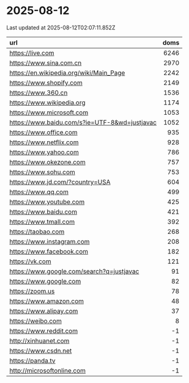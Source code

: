 # 2025-08-12

<!-- BEGIN -->
Last updated at 2025-08-12T02:07:11.852Z

url | doms
:- | -:
https://live.com | 6246
https://www.sina.com.cn | 2970
https://en.wikipedia.org/wiki/Main_Page | 2242
https://www.shopify.com | 2149
https://www.360.cn | 1536
https://www.wikipedia.org | 1174
https://www.microsoft.com | 1053
https://www.baidu.com/s?ie=UTF-8&wd=justjavac | 1052
https://www.office.com | 935
https://www.netflix.com | 928
https://www.yahoo.com | 786
https://www.okezone.com | 757
https://www.sohu.com | 753
https://www.jd.com/?country=USA | 604
https://www.qq.com | 499
https://www.youtube.com | 425
https://www.baidu.com | 421
https://www.tmall.com | 392
https://taobao.com | 268
https://www.instagram.com | 208
https://www.facebook.com | 182
https://vk.com | 121
https://www.google.com/search?q=justjavac | 91
https://www.google.com | 82
https://zoom.us | 78
https://www.amazon.com | 48
https://www.alipay.com | 37
https://weibo.com | 8
https://www.reddit.com | -1
http://xinhuanet.com | -1
https://www.csdn.net | -1
https://panda.tv | -1
http://microsoftonline.com | -1
<!-- END -->
